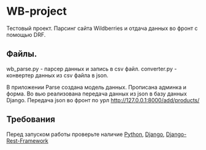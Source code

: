 # WB-project

Тестовый проект.
Парсинг сайта Wildberries и отдача данных во фронт с помощью DRF.

## Файлы.
wb_parse.py - парсер данных и запись в csv файл.
converter.py - конвертер данных из csv файла в json.

В приложении Parse создана модель данных. 
Прописана админка и форма.
Во вью реализована передача данных из json в базу данных Django.
Передача json во фронт по урл http://127.0.0.1:8000/add/products/

## Требования

Перед запуском работы проверьте наличие 
[Python](https://www.python.org/downloads/),
[Django](https://www.djangoproject.com/), 
[Django-Rest-Framework](https://www.django-rest-framework.org/)
